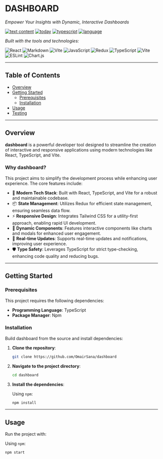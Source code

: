 # DASHBOARD

*Empower Your Insights with Dynamic, Interactive Dashboards*

[![text content](https://img.shields.io/badge/text--content-1dc9b7)]() [![today](https://img.shields.io/badge/today-1dc9b7)]() [![typescript](https://img.shields.io/badge/typescript-95.0%25-blue)]() [![language](https://img.shields.io/badge/languages-1)]()

*Built with the tools and technologies:*

![React](https://img.shields.io/badge/React-20232a?logo=react&logoColor=61dafb)
![Markdown](https://img.shields.io/badge/Markdown-000000?logo=markdown)
![Vite](https://img.shields.io/badge/Vite-646cff?logo=vite&logoColor=fff)
![JavaScript](https://img.shields.io/badge/JavaScript-f7df1e?logo=javascript&logoColor=000)
![Redux](https://img.shields.io/badge/Redux-764abc?logo=redux&logoColor=fff)
![TypeScript](https://img.shields.io/badge/TypeScript-3178c6?logo=typescript&logoColor=fff)
![Vite](https://img.shields.io/badge/Vite-646cff?logo=vite&logoColor=fff)
![ESLint](https://img.shields.io/badge/ESLint-4B32C3?logo=eslint&logoColor=fff)
![Chart.js](https://img.shields.io/badge/Chart.js-FF6384?logo=chartdotjs&logoColor=fff)

---

## Table of Contents

- [Overview](#overview)
- [Getting Started](#getting-started)
  - [Prerequisites](#prerequisites)
  - [Installation](#installation)
- [Usage](#usage)
- [Testing](#testing)

---

## Overview

**dashboard** is a powerful developer tool designed to streamline the creation of interactive and responsive applications using modern technologies like React, TypeScript, and Vite.

### Why dashboard?

This project aims to simplify the development process while enhancing user experience. The core features include:

- 🧰 **Modern Tech Stack**: Built with React, TypeScript, and Vite for a robust and maintainable codebase.
- 📦 **State Management**: Utilizes Redux for efficient state management, ensuring seamless data flow.
- ⚡ **Responsive Design**: Integrates Tailwind CSS for a utility-first approach, enabling rapid UI development.
- 🎯 **Dynamic Components**: Features interactive components like charts and modals for enhanced user engagement.
- 🔄 **Real-time Updates**: Supports real-time updates and notifications, improving user experience.
- 🛡 **Type Safety**: Leverages TypeScript for strict type-checking, enhancing code quality and reducing bugs.

---

## Getting Started

### Prerequisites

This project requires the following dependencies:

- **Programming Language**: TypeScript
- **Package Manager**: Npm

### Installation

Build dashboard from the source and install dependencies:

1. **Clone the repository**:

    ```bash
    git clone https://github.com/OmairSana/dashboard
    ```

2. **Navigate to the project directory**:

    ```bash
    cd dashboard
    ```

3. **Install the dependencies**:

    Using `npm`:

    ```bash
    npm install
    ```

---

## Usage

Run the project with:

Using `npm`:

```bash
npm start